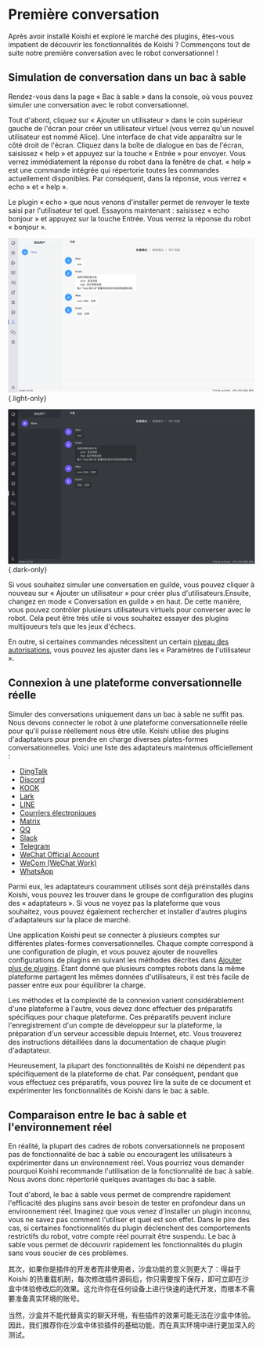 # Première conversation

Après avoir installé Koishi et exploré le marché des plugins, êtes-vous impatient de découvrir les fonctionnalités de Koishi ? Commençons tout de suite notre première conversation avec le robot conversationnel !

## Simulation de conversation dans un bac à sable

Rendez-vous dans la page « Bac à sable » dans la console, où vous pouvez simuler une conversation avec le robot conversationnel.

Tout d'abord, cliquez sur « Ajouter un utilisateur » dans le coin supérieur gauche de l'écran pour créer un utilisateur virtuel (vous verrez qu'un nouvel utilisateur est nommé Alice). Une interface de chat vide apparaîtra sur le côté droit de l'écran. Cliquez dans la boîte de dialogue en bas de l'écran, saisissez « help » et appuyez sur la touche « Entrée » pour envoyer. Vous verrez immédiatement la réponse du robot dans la fenêtre de chat. « help » est une commande intégrée qui répertorie toutes les commandes actuellement disponibles. Par conséquent, dans la réponse, vous verrez « echo » et « help ».

Le plugin « echo » que nous venons d'installer permet de renvoyer le texte saisi par l'utilisateur tel quel. Essayons maintenant : saisissez « echo bonjour » et appuyez sur la touche Entrée. Vous verrez la réponse du robot « bonjour ».

![sandbox](/manual/console/sandbox.light.webp) {.light-only}

![sandbox](/manual/console/sandbox.dark.webp) {.dark-only}

Si vous souhaitez simuler une conversation en guilde, vous pouvez cliquer à nouveau sur « Ajouter un utilisateur » pour créer plus d'utilisateurs.Ensuite, changez en mode « Conversation en guilde » en haut. De cette manière, vous pouvez contrôler plusieurs utilisateurs virtuels pour converser avec le robot. Cela peut être très utile si vous souhaitez essayer des plugins multijoueurs tels que les jeux d'échecs.

En outre, si certaines commandes nécessitent un certain [niveau des autorisations](../usage/customize.md#权限管理), vous pouvez les ajuster dans les « Paramètres de l'utilisateur ».

## Connexion à une plateforme conversationnelle réelle

Simuler des conversations uniquement dans un bac à sable ne suffit pas. Nous devons connecter le robot à une plateforme conversationnelle réelle pour qu'il puisse réellement nous être utile. Koishi utilise des plugins d'adaptateurs pour prendre en charge diverses plates-formes conversationnelles. Voici une liste des adaptateurs maintenus officiellement :

- [DingTalk](../../plugins/adapter/dingtalk.md)
- [Discord](../../plugins/adapter/discord.md)
- [KOOK](../../plugins/adapter/kook.md)
- [Lark](../../plugins/adapter/lark.md)
- [LINE](../../plugins/adapter/line.md)
- [Courriers électroniques](../../plugins/adapter/mail.md)
- [Matrix](../../plugins/adapter/matrix.md)
- [QQ](../../plugins/adapter/qq.md)
- [Slack](../../plugins/adapter/slack.md)
- [Telegram](../../plugins/adapter/telegram.md)
- [WeChat Official Account](../../plugins/adapter/wechat-official.md)
- [WeCom (WeChat Work)](../../plugins/adapter/wecom.md)
- [WhatsApp](../../plugins/adapter/whatsapp.md)

Parmi eux, les adaptateurs couramment utilisés sont déjà préinstallés dans Koishi, vous pouvez les trouver dans le groupe de configuration des plugins des « adaptateurs ». Si vous ne voyez pas la plateforme que vous souhaitez, vous pouvez également rechercher et installer d'autres plugins d'adaptateurs sur la place de marché.

Une application Koishi peut se connecter à plusieurs comptes sur différentes plates-formes conversationnelles. Chaque compte correspond à une configuration de plugin, et vous pouvez ajouter de nouvelles configurations de plugins en suivant les méthodes décrites dans [Ajouter plus de plugins](./market.md#添加更多插件). Étant donné que plusieurs comptes robots dans la même plateforme partagent les mêmes données d'utilisateurs, il est très facile de passer entre eux pour équilibrer la charge.

Les méthodes et la complexité de la connexion varient considérablement d'une plateforme à l'autre, vous devez donc effectuer des préparatifs spécifiques pour chaque plateforme. Ces préparatifs peuvent inclure l'enregistrement d'un compte de développeur sur la plateforme, la préparation d'un serveur accessible depuis Internet, etc. Vous trouverez des instructions détaillées dans la documentation de chaque plugin d'adaptateur.

Heureusement, la plupart des fonctionnalités de Koishi ne dépendent pas spécifiquement de la plateforme de chat. Par conséquent, pendant que vous effectuez ces préparatifs, vous pouvez lire la suite de ce document et expérimenter les fonctionnalités de Koishi dans le bac à sable.

## Comparaison entre le bac à sable et l'environnement réel

En réalité, la plupart des cadres de robots conversationnels ne proposent pas de fonctionnalité de bac à sable ou encouragent les utilisateurs à expérimenter dans un environnement réel. Vous pourriez vous demander pourquoi Koishi recommande l'utilisation de la fonctionnalité de bac à sable. Nous avons donc répertorié quelques avantages du bac à sable.

Tout d'abord, le bac à sable vous permet de comprendre rapidement l'efficacité des plugins sans avoir besoin de tester en profondeur dans un environnement réel. Imaginez que vous venez d'installer un plugin inconnu, vous ne savez pas comment l'utiliser et quel est son effet. Dans le pire des cas, si certaines fonctionnalités du plugin déclenchent des comportements restrictifs du robot, votre compte réel pourrait être suspendu. Le bac à sable vous permet de découvrir rapidement les fonctionnalités du plugin sans vous soucier de ces problèmes.

其次，如果你是插件的开发者而非使用者，沙盒功能的意义则更大了：得益于 Koishi 的热重载机制，每次修改插件源码后，你只需要按下保存，即可立即在沙盒中体验修改后的效果。这允许你在任何设备上进行快速的迭代开发，而根本不需要准备真实环境的账号。

当然，沙盒并不能代替真实的聊天环境，有些插件的效果可能无法在沙盒中体验。因此，我们推荐你在沙盒中体验插件的基础功能，而在真实环境中进行更加深入的测试。
